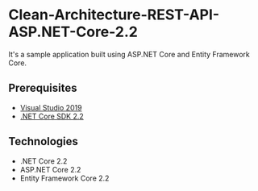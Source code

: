 # Clean-Architecture-REST-API-ASP.NET-Core-2.2

It's a sample application built using ASP.NET Core and Entity Framework Core.

## Prerequisites
* [Visual Studio 2019](https://www.visualstudio.com/downloads/)
* [.NET Core SDK 2.2](https://www.microsoft.com/net/download/dotnet-core/2.2)

## Technologies
* .NET Core 2.2
* ASP.NET Core 2.2
* Entity Framework Core 2.2